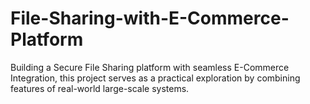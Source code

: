 # File-Sharing-with-E-Commerce-Platform

Building a Secure File Sharing platform with seamless E-Commerce Integration, this project serves as a practical exploration by combining features of real-world large-scale systems.
